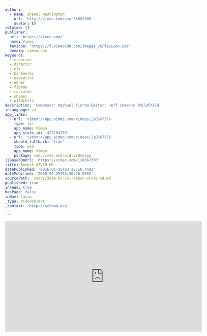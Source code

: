 ```yaml
---
author:
  - name: shamel washington
    url: 'http://vimeo.com/user36889800'
    avatar: {}
related: []
publisher:
  url: 'https://vimeo.com/'
  name: Vimeo
  favicon: 'https://f.vimeocdn.com/images_v6/favicon.ico'
  domain: vimeo.com
keywords:
  - creative
  - director
  - efx
  - bankowsky
  - executive
  - ebner
  - fiorda
  - castaldo
  - shamel
  - wildchild
description: 'Composer: Raphael Fiorda Editor: Jeff Stevens (WildChild) Executive Creative Director: Avery Carroll Creative Director: Jeremy Lamin Associate Creative Director: Brett Dixon Associate Creative Director: Michael Camarra Art Director: Shamel Washington Agency Executive Producer: Katya Bankowsky Agency Music Producer: Jarrett Mason Account Director: AJ Boury Account Executive: Christina Castaldo Production CO: HSI Director: Ryan Ebner EFX: Mass Market'
inLanguage: en
app_links:
  - url: 'vimeo://app.vimeo.com/videos/118667376'
    type: ios
    app_name: Vimeo
    app_store_id: '425194759'
  - url: 'vimeo://app.vimeo.com/videos/118667376'
    should_fallback: 'true'
    type: web
    app_name: Vimeo
    package: com.vimeo.android.videoapp
isBasedOnUrl: 'https://vimeo.com/118667376'
title: Reebok ATV19-HD
datePublished: '2016-01-25T03:22:10.440Z'
dateModified: '2016-01-25T03:20:20.863Z'
sourcePath: _posts/2016-01-25-reebok-atv19-hd.md
published: true
inFeed: true
hasPage: false
inNav: false
_type: VideoObject
_context: 'http://schema.org'

---
```

<iframe src="https://cdn.embedly.com/widgets/media.html?src=https%3A%2F%2Fplayer.vimeo.com%2Fvideo%2F118667376&amp;url=https%3A%2F%2Fvimeo.com%2F118667376&amp;image=http%3A%2F%2Fi.vimeocdn.com%2Fvideo%2F505768411_640.jpg&amp;key=b7d04c9b404c499eba89ee7072e1c4f7&amp;type=text%2Fhtml&amp;schema=vimeo" width="640" height="360" scrolling="no" frameborder="0" allowfullscreen="allowfullscreen" style=""></iframe>